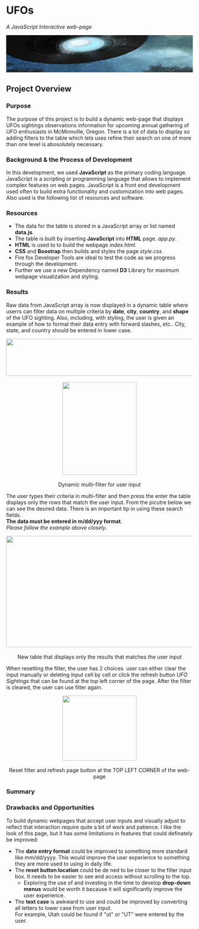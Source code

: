 # UFOs
*A JavaScript Interactive web-page*
<p align="center">
   <img width="1000" height="100" src="https://github.com/mjrotter4445/UFOs/blob/main/static/Images/ufooverhead.png">
</p>   

## Project Overview
### Purpose  
The purpose of this project is to build a dynamic web-page that displays UFOs sightings observations information 
for upcoming annual gathering of UFO enthusiasts in McMinnville, Oregon.  There is a lot of data to display so adding 
filters to the table which lets uses refine their search on one of more than one level is abosolutely necessary.   

### Background & the Process of Development
In this development, we used **JavaScript** as the primary coding language.  JavaScript is a scripting or
programming language that allows to implement complex features on web pages.  JavaScript is a front end development 
used often to build extra functionality and customization into web pages.  Also used is the following list of resources
and software.   

### Resources
   - The data for the table is stored in a JavaScript array or list named **data.js**.
   - The table is built by inserting **JavaScript** into **HTML** page. *app.py*.
   - **HTML** is used to to build the webpage *index.html*. 
   - **CSS** and **Boostrap** then builds and styles the page *style.css*.  
   - Fire fox Developer Tools are ideal to test the code as we progress through the development.    
   - Further we use a new Dependency named **D3** Library for maximum webpage visualization and styling.  

 ### Results
Raw data from JavaScript array is now displayed in a dynamic table where userrs can filter data
on multiple criteria by **date**, **city**, **country**, and **shape** of the UFO sighting.  Also, 
including, with styling, the user is given an example of how to format their data entry with forward
slashes, etc.. City, state, and country should be entered in lower case.  

<p align="center">
   <img width="1000" height="100" src="https://github.com/mjrotter4445/read_me_working_file/blob/main/Images/Heading_truth.png">
</p>   

<p align="center">
   <img width="200" height="250" src="https://github.com/mjrotter4445/read_me_working_file/blob/main/Images/dynamic_multifilter.png">
</p>   
<p align="center">
Dynamic multi-filter for user input
</p>

The user types their criteria in multi-filter and then press the enter the table displays
only the rows that match the user input.   From the picutre below we can see the desired 
data.  There is an important tip in using these search fields.  
**The data must be entered in m/dd/yyy format**.  
*Please follow the example above closely*.    

<p align="center">
   <img width="600" height="300" src="https://github.com/mjrotter4445/read_me_working_file/blob/main/Images/results.png">
</p>   
<p align="center">
New table that displays only the results that matches the user input
</p>

When resetting the filter, the user has 2 choices.  user can either clear
the input manually or deleting input cell by cell or click the refresh button
*UFO Sightings* that can be found at the top left corner of the page.  After 
the filter is cleared, the user can use filter again.    


<p align="center">
   <img width="200" height="175" src="https://github.com/mjrotter4445/read_me_working_file/blob/main/Images/howtoreset.png">
</p>   
<p align="center">
Reset filter and refresh page button at the TOP LEFT CORNER of the web-page
</p>

### Summary
### Drawbacks and Opportunities
To build dynamic webpages that accept user inputs and visually adjust to reflect that
interaction require quite a bit of work and patience.   I like the look of this page, 
but it has some limitations in features that could definately be improved:  
 - The **date entry format** could be improved to something more standard like mm/dd/yyyy. 
 This would improve the user experience to something they are more used to using in daily life.  
 - The **reset button location** could be de
 ned to be closer to the filter input box.  It needs to be easier to see 
 and access without scrolling to the top.
      - Exploring the use of and investing in the time to develop **drop-down menus** would be worth it because it will 
      significantly improve the user experience.  
 - The **text case** is awkward to use and could be improved by converting all letters to lower case from user input.  
 For example, Utah could be found if "ut" or "UT" were entered by the user.   
 
 

